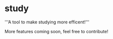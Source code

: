 # study
'''A tool to make studying more efficent!'''

More features coming soon, feel free to contribute!
